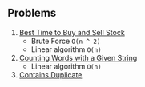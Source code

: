 ## Problems

1. [Best Time to Buy and Sell Stock](https://leetcode.com/problems/best-time-to-buy-and-sell-stock/)
    - Brute Force `O(n ^ 2)`
    - Linear algorithm `O(n)`
2. [Counting Words with a Given String](https://leetcode.com/problems/counting-words-with-a-given-prefix/)
   - Linear algorithm `O(n)`
3. [Contains Duplicate](https://leetcode.com/problems/contains-duplicate/)  